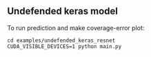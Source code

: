 ## Undefended keras model
To run prediction and make coverage-error plot:
```
cd examples/undefended_keras_resnet
CUDA_VISIBLE_DEVICES=1 python main.py
```